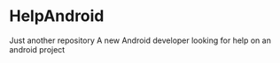 # HelpAndroid
Just another repository
A new Android developer looking for help on an android project
